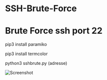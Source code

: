 # SSH-Brute-Force
# Brute Force ssh port 22

pip3 install paramiko

pip3 install termcolor

python3 sshbrute.py (adresse)

![Screenshot](https://user-images.githubusercontent.com/64509591/152705411-a248a4a0-e7b7-4521-9927-a38e1176d15b.png)

